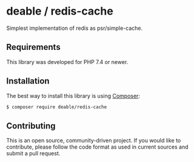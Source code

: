 deable / redis-cache
====================

Simplest implementation of redis as psr/simple-cache.

Requirements
------------

This library was developed for PHP 7.4 or newer.

Installation
------------

The best way to install this library is using [Composer](https://getcomposer.org/):

```sh
$ composer require deable/redis-cache
```

Contributing
------------
This is an open source, community-driven project. If you would like to contribute,
please follow the code format as used in current sources and submit a pull request.
